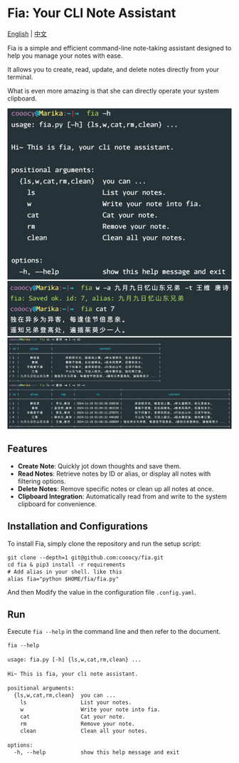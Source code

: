 # Fia: Your CLI Note Assistant

[English](README.md) | [中文](README.zh.md)

Fia is a simple and efficient command-line note-taking assistant designed to help you manage your notes with ease.

It allows you to create, read, update, and delete notes directly from your terminal.

What is even more amazing is that she can directly operate your system clipboard.

![help.pny](attachments/help.png "help.png")
![cat.pny](attachments/cat.png "cat.png")
![ls.pny](attachments/ls.png "ls.png")

## Features

- **Create Note**: Quickly jot down thoughts and save them.
- **Read Notes**: Retrieve notes by ID or alias, or display all notes with filtering options.
- **Delete Notes**: Remove specific notes or clean up all notes at once.
- **Clipboard Integration**: Automatically read from and write to the system clipboard for convenience.

## Installation and Configurations

To install Fia, simply clone the repository and run the setup script:

```shell
git clone --depth=1 git@github.com:cooocy/fia.git
cd fia & pip3 install -r requirements
# Add alias in your shell. like this
alias fia="python $HOME/fia/fia.py"
```

And then Modify the value in the configuration file `.config.yaml`.

## Run

Execute `fia --help` in the command line and then refer to the document.

```shell
fia --help

usage: fia.py [-h] {ls,w,cat,rm,clean} ...

Hi~ This is fia, your cli note assistant.

positional arguments:
  {ls,w,cat,rm,clean}  you can ...
    ls                 List your notes.
    w                  Write your note into fia.
    cat                Cat your note.
    rm                 Remove your note.
    clean              Clean all your notes.

options:
  -h, --help           show this help message and exit
```